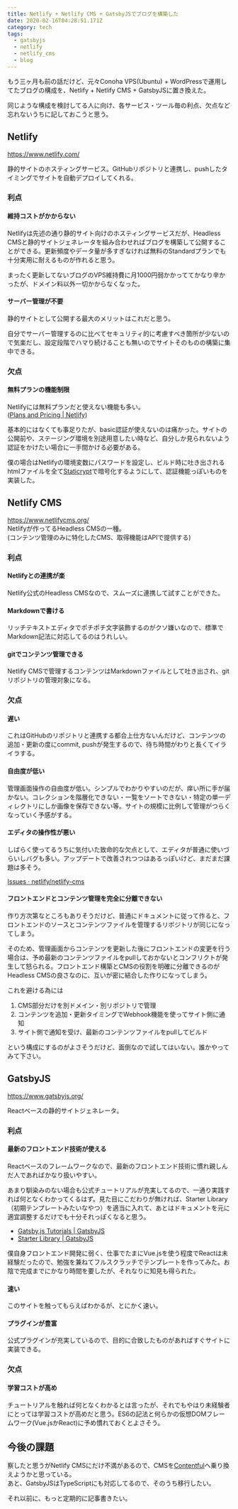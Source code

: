 ```yaml
---
title: Netlify + Netlify CMS + GatsbyJSでブログを構築した
date: 2020-02-16T04:28:51.171Z
category: tech
tags:
  - gatsbyjs
  - netlify
  - netlify_cms
  - blog
---
```

もう三ヶ月も前の話だけど、元々Conoha VPS(Ubuntu) + WordPressで運用してたブログの構成を、Netlify + Netlify CMS + GatsbyJSに置き換えた。

同じような構成を検討してる人に向け、各サービス・ツール毎の利点、欠点など忘れないうちに記しておこうと思う。

<!-- more -->

## Netlify

<https://www.netlify.com/>

静的サイトのホスティングサービス。GitHubリポジトリと連携し、pushしたタイミングでサイトを自動デプロイしてくれる。

### 利点

#### 維持コストがかからない

Netlifyは先述の通り静的サイト向けのホスティングサービスだが、Headless CMSと静的サイトジェネレータを組み合わせればブログを構築して公開することができる。更新頻度やデータ量が多すぎなければ無料のStandardプランでも十分実用に耐えるものが作れると思う。

まったく更新してないブログのVPS維持費に月1000円弱かかっててかなり辛かったが、ドメイン料以外一切かからなくなった。

#### サーバー管理が不要

静的サイトとして公開する最大のメリットはこれだと思う。

自分でサーバー管理するのに比べてセキュリティ的に考慮すべき箇所が少ないので気楽だし、設定段階でハマり続けることも無いのでサイトそのものの構築に集中できる。

### 欠点

#### 無料プランの機能制限

Netlifyには無料プランだと使えない機能も多い。\
([Plans and Pricing | Netlify](https://www.netlify.com/pricing/))

基本的にはなくても事足りたが、basic認証が使えないのは痛かった。サイトの公開前や、ステージング環境を別途用意したい時など、自分しか見られないよう認証をかけたい場合に一手間かける必要がある。

僕の場合はNetlifyの環境変数にパスワードを設定し、ビルド時に吐き出されるhtmlファイルを全て[Staticrypt](https://github.com/robinmoisson/staticrypt)で暗号化するようにして、認証機能っぽいものを実装した。

## Netlify CMS

<https://www.netlifycms.org/>\
Netlifyが作ってるHeadless CMSの一種。\
(コンテンツ管理のみに特化したCMS、取得機能はAPIで提供する)

### 利点

#### Netlifyとの連携が楽

Netlify公式のHeadless CMSなので、スムーズに連携して試すことができた。

#### Markdownで書ける

リッチテキストエディタでポチポチ文字装飾するのがクソ嫌いなので、標準でMarkdown記法に対応してるのはうれしい。

#### gitでコンテンツ管理できる

Netlify CMSで管理するコンテンツはMarkdownファイルとして吐き出され、gitリポジトリの管理対象になる。

### 欠点

#### 遅い

これはGitHubのリポジトリと連携する都合上仕方ないんだけど、コンテンツの追加・更新の度にcommit, pushが発生するので、待ち時間がわりと長くてイライラする。

#### 自由度が低い

管理画面操作の自由度が低い。シンプルでわかりやすいのだが、痒い所に手が届かない。コレクションを階層化できない・一覧をソートできない・特定の単一ディレクトリにしか画像を保存できない等。サイトの規模に比例して管理がつらくなっていく予感がする。

#### エディタの操作性が悪い

しばらく使ってるうちに気付いた致命的な欠点として、エディタが普通に使いづらいしバグも多い。アップデートで改善されつつはあるっぽいけど、まだまだ課題は多そう。

[Issues · netlify/netlify-cms](https://github.com/netlify/netlify-cms/issues?utf8=%E2%9C%93&q=+is%3Aissue+label%3A%22kind%3A+bug%22+)

#### フロントエンドとコンテンツ管理を完全に分離できない

作り方次第﻿なところもありそうだけど、普通にドキュメントに従って作ると、フロントエンドのソースとコンテンツファイルを管理するリポジトリが同じになってしまう。

そのため、管理画面からコンテンツを更新した後にフロントエンドの変更を行う場合は、予め最新のコンテンツファイルをpullしておかないとコンフリクトが発生して怒られる。フロントエンド構築とCMSの役割を明確に分離できるのがHeadless CMSの良さなのに、互いが密に結合した作りになってしまう。

これを避ける為には

1. CMS部分だけを別ドメイン・別リポジトリで管理
2. コンテンツを追加・更新タイミングでWebhook機能を使ってサイト側に通知
3. サイト側で通知を受け、最新のコンテンツファイルをpullしてビルド

という構成にするのがよさそうだけど、面倒なので試してはいない。誰かやってみて下さい。

## GatsbyJS

<https://www.gatsbyjs.org/>

Reactベースの静的サイトジェネレータ。

### 利点

#### 最新のフロントエンド技術が使える

Reactベースのフレームワークなので、最新のフロントエンド技術に慣れ親しんだ人であればかなり扱いやすい。

あまり馴染みのない場合も公式チュートリアルが充実してるので、一通り実践すれば何となくわかってくるはず。見た目にこだわりが無ければ、Starter Library（初期テンプレートみたいなやつ）を適当に入れて、あとはドキュメントを元に適宜調整するだけでも十分それっぽくなると思う。

* [Gatsby.js Tutorials | GatsbyJS](https://www.gatsbyjs.org/tutorial/)
* [Starter Library | GatsbyJS](https://www.gatsbyjs.org/starters?v=2)

僕自身フロントエンド開発に弱く、仕事でたまにVue.jsを使う程度でReactは未経験だったので、勉強を兼ねてフルスクラッチでテンプレートを作ってみた。お陰で完成までにかなり時間を要したが、それなりに知見も得られた。

#### 速い

このサイトを触ってもらえばわかるが、とにかく速い。

#### プラグインが豊富

公式プラグインが充実しているので、目的に合致したものがあればすぐサイトに実装できる。

### 欠点

#### 学習コストが高め

チュートリアルを触れば何となくわかるとは言ったが、それでもやはり未経験者にとっては学習コストが高めだと思う。ES6の記法と何らかの仮想DOMフレームワーク(Vue.jsかReact)に予め慣れておくとよさそう。

## 今後の課題

察したと思うがNetlify CMSにだけ不満があるので、CMSを[Contentful](https://www.contentful.com/)へ乗り換えようかと思っている。\
あと、GatsbyJSはTypeScriptにも対応してるので、そのうち移行したい。

それ以前に、もっと定期的に記事書きたい。
